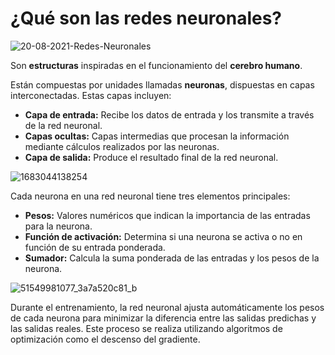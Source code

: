 # ¿Qué son las redes neuronales?
![20-08-2021-Redes-Neuronales](https://github.com/ManuelMorenoNeria/NeuralNetworks/assets/114908218/cecddc59-0887-411b-9af7-92e045b3a2e0)

Son **estructuras** inspiradas en el funcionamiento del **cerebro humano**. 

Están compuestas por unidades llamadas **neuronas**, dispuestas en capas interconectadas. Estas capas incluyen:

- **Capa de entrada:** Recibe los datos de entrada y los transmite a través de la red neuronal.
- **Capas ocultas:** Capas intermedias que procesan la información mediante cálculos realizados por las neuronas.
- **Capa de salida:** Produce el resultado final de la red neuronal.

  
![1683044138254](https://github.com/ManuelMorenoNeria/NeuralNetworks/assets/114908218/c1e8cb30-0129-4ae3-9f8e-9c4acb9769a3)

Cada neurona en una red neuronal tiene tres elementos principales:

- **Pesos:** Valores numéricos que indican la importancia de las entradas para la neurona.
- **Función de activación:** Determina si una neurona se activa o no en función de su entrada ponderada.
- **Sumador:** Calcula la suma ponderada de las entradas y los pesos de la neurona.

![51549981077_3a7a520c81_b](https://github.com/ManuelMorenoNeria/NeuralNetworks/assets/114908218/da85bd68-1a55-49ce-ab79-272db89f3b5e)


Durante el entrenamiento, la red neuronal ajusta automáticamente los pesos de cada neurona para minimizar la diferencia entre las salidas predichas y las salidas reales. Este proceso se realiza utilizando algoritmos de optimización como el descenso del gradiente.
